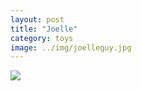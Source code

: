 ```yaml
---
layout: post
title: "Joelle"
category: toys
image: ../img/joelleguy.jpg
---
```


<img src="{{ site.baseurl }}/img/joelleguy.jpg">